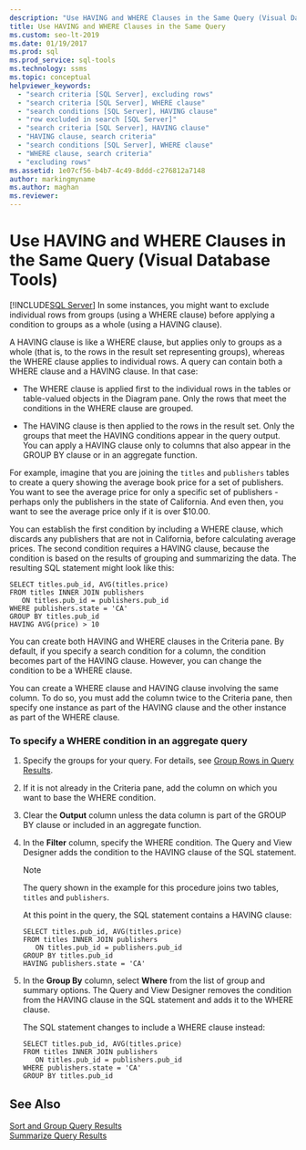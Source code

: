```yaml
---
description: "Use HAVING and WHERE Clauses in the Same Query (Visual Database Tools)"
title: Use HAVING and WHERE Clauses in the Same Query
ms.custom: seo-lt-2019
ms.date: 01/19/2017
ms.prod: sql
ms.prod_service: sql-tools
ms.technology: ssms
ms.topic: conceptual
helpviewer_keywords: 
  - "search criteria [SQL Server], excluding rows"
  - "search criteria [SQL Server], WHERE clause"
  - "search conditions [SQL Server], HAVING clause"
  - "row excluded in search [SQL Server]"
  - "search criteria [SQL Server], HAVING clause"
  - "HAVING clause, search criteria"
  - "search conditions [SQL Server], WHERE clause"
  - "WHERE clause, search criteria"
  - "excluding rows"
ms.assetid: 1e07cf56-b4b7-4c49-8ddd-c276812a7148
author: markingmyname
ms.author: maghan
ms.reviewer: 
---
```

# Use HAVING and WHERE Clauses in the Same Query (Visual Database Tools)
[!INCLUDE[SQL Server](../../includes/applies-to-version/sqlserver.md)]
In some instances, you might want to exclude individual rows from groups (using a WHERE clause) before applying a condition to groups as a whole (using a HAVING clause).  
  
A HAVING clause is like a WHERE clause, but applies only to groups as a whole (that is, to the rows in the result set representing groups), whereas the WHERE clause applies to individual rows. A query can contain both a WHERE clause and a HAVING clause. In that case:  
  
-   The WHERE clause is applied first to the individual rows in the tables or table-valued objects in the Diagram pane. Only the rows that meet the conditions in the WHERE clause are grouped.  
  
-   The HAVING clause is then applied to the rows in the result set. Only the groups that meet the HAVING conditions appear in the query output. You can apply a HAVING clause only to columns that also appear in the GROUP BY clause or in an aggregate function.  
  
For example, imagine that you are joining the `titles` and `publishers` tables to create a query showing the average book price for a set of publishers. You want to see the average price for only a specific set of publishers - perhaps only the publishers in the state of California. And even then, you want to see the average price only if it is over $10.00.  
  
You can establish the first condition by including a WHERE clause, which discards any publishers that are not in California, before calculating average prices. The second condition requires a HAVING clause, because the condition is based on the results of grouping and summarizing the data. The resulting SQL statement might look like this:  
  
```  
SELECT titles.pub_id, AVG(titles.price)  
FROM titles INNER JOIN publishers  
   ON titles.pub_id = publishers.pub_id  
WHERE publishers.state = 'CA'  
GROUP BY titles.pub_id  
HAVING AVG(price) > 10  
```  
  
You can create both HAVING and WHERE clauses in the Criteria pane. By default, if you specify a search condition for a column, the condition becomes part of the HAVING clause. However, you can change the condition to be a WHERE clause.  
  
You can create a WHERE clause and HAVING clause involving the same column. To do so, you must add the column twice to the Criteria pane, then specify one instance as part of the HAVING clause and the other instance as part of the WHERE clause.  
  
### To specify a WHERE condition in an aggregate query  
  
1.  Specify the groups for your query. For details, see [Group Rows in Query Results](../../ssms/visual-db-tools/group-rows-in-query-results-visual-database-tools.md).  
  
2.  If it is not already in the Criteria pane, add the column on which you want to base the WHERE condition.  
  
3.  Clear the **Output** column unless the data column is part of the GROUP BY clause or included in an aggregate function.  
  
4.  In the **Filter** column, specify the WHERE condition. The Query and View Designer adds the condition to the HAVING clause of the SQL statement.  
  
    > [!NOTE]  
    > The query shown in the example for this procedure joins two tables, `titles` and `publishers`.  
  
    At this point in the query, the SQL statement contains a HAVING clause:  
  
    ```  
    SELECT titles.pub_id, AVG(titles.price)  
    FROM titles INNER JOIN publishers   
       ON titles.pub_id = publishers.pub_id  
    GROUP BY titles.pub_id  
    HAVING publishers.state = 'CA'  
    ```  
  
5.  In the **Group By** column, select **Where** from the list of group and summary options. The Query and View Designer removes the condition from the HAVING clause in the SQL statement and adds it to the WHERE clause.  
  
    The SQL statement changes to include a WHERE clause instead:  
  
    ```  
    SELECT titles.pub_id, AVG(titles.price)  
    FROM titles INNER JOIN publishers   
       ON titles.pub_id = publishers.pub_id  
    WHERE publishers.state = 'CA'  
    GROUP BY titles.pub_id  
    ```  
  
## See Also  
[Sort and Group Query Results](../../ssms/visual-db-tools/sort-and-group-query-results-visual-database-tools.md)  
[Summarize Query Results](../../ssms/visual-db-tools/summarize-query-results-visual-database-tools.md)  
  
